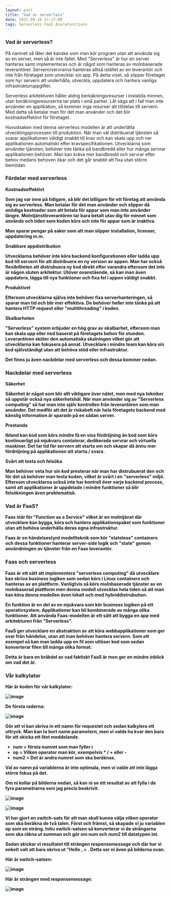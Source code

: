 ```yaml
---
layout: post
title: "Vad är serverless"
date: 2021-09-16 17:17:00
tags: Serverless FaaS AzureFunctions
--- 
```


### Vad är serverless? 

På namnet så låter det kanske som man kör program utan att använda sig av en server, men så är inte fallet.
Med "Serverless" är hur en server hanteras samt implementeras och är något som hanteras av molnbaserade leverantörer.
Servern/servrarna hanteras alltså istället av en leverantör och inte från företaget som utvecklar sin app. 
På detta viset, så slipper företaget som hyr servern att underhålla, utveckla, uppdatera och hantera vanliga infrastrukturuppgifter.

Serverless arkitekturen håller aldrig berkäkningsresurser i instabila minnen, utan beräkningsresurserna tar plats i små partier. 
Låt säga att i fall man inte använder en applikation, så kommer inga resurser att tilldelas till servern.
Med detta så betalar man för det man använder och det blir kostnadseffektivt för företaget. 

Huvudsaken med denna serverless modellen är att underlätta utvecklingsprocessen till produktion. 
När man väl distribuerat tjänsten så svarar applikationen väldigt snabbt till krav och kan skala upp och ner applikationen automatiskt efter kravspecifikationen.
Utvecklarna som använder tjänsten, behöver inte tänka på bandbredd eller hur många servrar applikationen behöver. 
Man kan kräva mer bandbredd och servrar efter behov medans behoven ökar och det går snabbt att fixa utan större bemödan.

### Fördelar med serverless

<strong>Kostnadseffektivt<strong>

Som jag var inne på tidigare, så blir det billigare för ett företag att använda sig av serverless.
Man betalar för det man använder och slipper då onödiga kostnader som att betala för appar som man inte använder längre.
Molntjänstleverantören tar bara betalt utav dig för minnet som används och tiden som koden körs och inte för appar som är inaktiva.

Man sparar pengar på saker som att man slipper installation, licenser, uppdatering m.m.

<strong>Snabbare appdistribution<strong>

Utvecklarna behöver inte köra backend konfigurationen eller ladda upp kod till servern för att distribuera en ny version av appen. 
Man har också flexibiliteten att distrubuera ny kod direkt efter varandra eftersom det inte är någon sluten arkitektur. 
Utöver ovanstående, så kan man även uppdatera, lägga till nya funktioner och fixa fel i appen väldigt snabbt. 


<strong>Produktivet<strong>

Eftersom utvecklarna själva inte behöver fixa serverhanteringen, så sparar man tid och blir mer effektiva. 
De behöver heller inte tänka på att hantera HTTP request eller "multithreading" i koden. 

<strong>Skalbarheten<strong>

"Serverless" system erbjuder en hög grav av skalbarhet, eftersom man kan skala upp eller ned baserat på företagets behov för stunden.
Leverantören sköter den automatiska skalningen vilket gör att utvecklarna kan fokusera på annat.
Utvecklare i mindre team kan köra sin kod självständigt utan att behöva stöd eller infrastruktur. 

Det finns ju även nackdelar med serverless och dessa kommer nedan.

### Nackdelar med serverless
  
<strong>Säkerhet<strong>

Säkerhet är något som blir allt viktigare över nätet, men med nya tekniker så uppstår också nya säkerhetshål. 
När man använder sig av "Serverless computing" så har man inte själv kontrollen från leverantören som man använder.
Det medför att det är riskabelt när hela företagets backend med känslig information är sparade på en sådan server.
  
<strong>Prestanda<strong>
  
Ibland kan kod som körs mindre få en viss fördröjning än kod som körs kontinuerligt på mjukvaru containrar, dedikerade servrar och virtuella maskiner. 
Det tar tid för servern att starta om och skapar då ännu mer fördröjning på applikationen att starta / svara. 
  
<strong>Svårt att testa och felsöka<strong>

Man behöver veta hur sin kod presterar när man har distrubuerat den och för det så behöver man testa koden, vilket är svårt i en "serverless" miljö. 
Eftersom utvecklarna också inte har kontroll över varje backend process, samt att applikationer är uppdelade i mindre funktioner så blir felsökningen även problematisk. 
  
 
### Vad är FaaS?
  
Faas står för "Function as a Service" vilket är en molntjänst där utvecklare kan bygga, köra och hantera applikationspaket som funktioner
utan att behöva underhålla deras egna infrastruktur. 
  
Faas är en händelsestyrd modellteknik som kör "stateless" containers och dessa funktioner hanterar server-side logik och "state" genom
användningen av tjänster från en Faas leverantör. 
  
###  Faas och serverless
  
Faas är ett sätt att implementera "serverless computing" då utvecklare kan skriva business logiken som sedan körs i Linux containers och hanteras 
av en plattform.
Vanligtvis så körs molnbaserade tjänster av en molnbaserad plattform men denna modell utvecklas hela tiden så att man kan köra denna modellen även lokalt och med hybriddistrubution.
  
En funktion är en del av en mjukvara som kör business logiken på ett operativsystem. Applikationer kan bli kombinerade av många olika funktioner.
Att använda Faas-modellen är ett sätt att bygga en app med arkitekturen från "Serverless".
  
FaaS ger utvecklare en abstraktion av att köra webbapplikationer som ger svar från händelse, utan att man behöver hantera servern.
Som ett exempel så kan man ladda upp en fil som utlöser kod som sedan konverterar filen till många olika format. 
  
Detta är bara en bråkdel av vad faktiskt FaaS är men ger en mindre inblick om vad det är. 
  

### Vår kalkylator
  
Här är koden för vår kalkylator:
  
![image](https://user-images.githubusercontent.com/65369996/133748291-774bc30f-752a-45b8-99dd-9a02473ffb6c.png)
  

 De första raderna: 
  
 ![image](https://user-images.githubusercontent.com/65369996/133748598-a1a3052a-b15e-4e88-b256-66e0c0f8d908.png)
  
Gör att vi kan skriva in ett namn för requestet och sedan kalkylera ett uttryck. Man kan ta bort name parametern, men vi valde ha kvar den bara för att skicka ett litet meddelande.
  
  * num = första numret som man fyller i
  * op = Vilken operator man kör, exempelvis * / + eller -
  * num2 = Det är andra numret som ska beräknas. 
  
Val av namn på variablerna är inte optimala, men vi valde att inte lägga större fokus på det. 
  
Om ni kollar på bilderna nedan, så kan ni se ett resultat av att fylla i de fyra parametrarna som jag precis beskrivit. 
  
  ![image](https://user-images.githubusercontent.com/65369996/133749219-e2b3dc4e-3bca-4fa7-a027-b79533c5add0.png)
  
  ![image](https://user-images.githubusercontent.com/65369996/133749278-cccfea02-2d2c-4a5c-a37d-419cfa1491ec.png)


Vi har gjort en switch-sats för att man skall kunna välja vilken operator som ska beräkna de två talen.
Först och främst, så skapade vi ju variablen op som en sträng. Initu switch-satsen så konverterar vi de strängarna som ska räkna ut summan och gör om num och num2 till datatypen int. 
  
Sedan skickar vi resultatet till strängen responsemessage och där har vi enkelt valt att bara skriva ut "Hello <name> , <num> <operator> <num> = <sum>. Detta ser ni även på bilderna ovan. 
  
Här är switch-satsen: 

  ![image](https://user-images.githubusercontent.com/65369996/133750314-6f2bec9b-eff3-4d00-aefb-2534fc5479f0.png)

Här är strängen med responsemessage:
  
 ![image](https://user-images.githubusercontent.com/65369996/133750400-a3157e13-fe4e-46ff-bf26-13f4f06f95d5.png)














